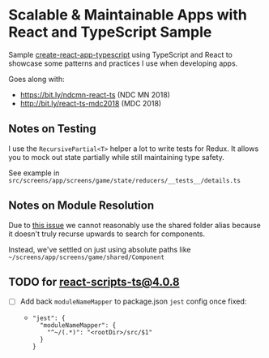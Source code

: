 # Scalable & Maintainable Apps with React and TypeScript Sample

Sample [create-react-app-typescript](https://github.com/wmonk/create-react-app-typescript) using TypeScript and React to showcase some patterns and practices I use when developing apps.

Goes along with:

- https://bit.ly/ndcmn-react-ts (NDC MN 2018)
- http://bit.ly/react-ts-mdc2018 (MDC 2018)

## Notes on Testing

I use the `RecursivePartial<T>` helper a lot to write tests for Redux. It allows you to mock out state partially while still maintaining type safety.

See example in `src/screens/app/screens/game/state/reducers/__tests__/details.ts`

## Notes on Module Resolution

Due to [this issue](https://github.com/Microsoft/TypeScript/issues/10649) we cannot reasonably use the shared folder alias because it doesn't truly recurse upwards to search for components.

Instead, we've settled on just using absolute paths like `~/screens/app/screens/game/shared/Component`

## TODO for react-scripts-ts@4.0.8

- [ ] Add back `moduleNameMapper` to package.json `jest` config once fixed:
  - ```
    "jest": {
      "moduleNameMapper": {
        "^~/(.*)": "<rootDir>/src/$1"
      }
    }
    ```
